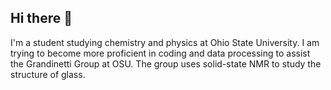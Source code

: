 ## Hi there 👋
I'm a student studying chemistry and physics at Ohio State University. I am trying to become more proficient in coding and data processing to assist the Grandinetti Group at OSU. The group uses solid-state NMR to study the structure of glass.
<!--
**bostleman4/bostleman4** is a ✨ _special_ ✨ repository because its `README.md` (this file) appears on your GitHub profile.

Here are some ideas to get you started:

- 🔭 I’m currently working on ...
- 🌱 I’m currently learning ...
- 👯 I’m looking to collaborate on ...
- 🤔 I’m looking for help with ...
- 💬 Ask me about ...
- 📫 How to reach me: ...
- 😄 Pronouns: ...
- ⚡ Fun fact: ...
-->
